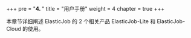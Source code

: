 +++
pre = "<b>4. </b>"
title = "用户手册"
weight = 4
chapter = true
+++

本章节详细阐述 ElasticJob 的 2 个相关产品 ElasticJob-Lite 和 ElasticJob-Cloud 的使用。

